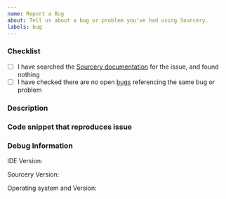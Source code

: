 ```yaml
---
name: Report a Bug
about: Tell us about a bug or problem you've had using Sourcery.
labels: bug
---
```


### Checklist

- [ ] I have searched the [Sourcery documentation](https://docs.sourcery.ai/) for the issue, and found nothing
- [ ] I have checked there are no open [bugs](https://github.com/sourcery-ai/sourcery/issues?q=label%3Abug) referencing the same bug or problem

### Description
<!-- (Explain the problematic behaviour, and, if possible, describe what you expected to happen instead.) -->

### Code snippet that reproduces issue
<!-- (If the issue relates to an incorrect suggestion or bug when viewing a particular piece of code, please paste it here.) -->

### Debug Information

IDE Version: 
<!-- (Example: PyCharm Community Edition 2022.2) -->


Sourcery Version: 
<!-- (Example: Sourcery 0.12.6) -->


Operating system and Version:
<!-- (Example: Windows 10) -->


